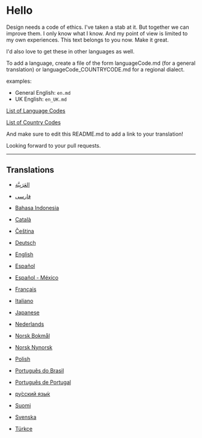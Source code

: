 # Hello

Design needs a code of ethics. I've taken a stab at it. But together we can improve them. I only know what I know. And my point of view is limited to my own experiences. This text belongs to you now. Make it great.

I'd also love to get these in other languages as well.

To add a language, create a file of the form languageCode.md (for a general translation) or languageCode_COUNTRYCODE.md for a regional dialect.

examples:
- General English: `en.md`
- UK English: `en_UK.md`

[List of Language Codes](https://www.w3schools.com/tags/ref_language_codes.asp)

[List of Country Codes](https://www.w3schools.com/tags/ref_country_codes.asp)

And make sure to edit this README.md to add a link to your translation!

Looking forward to your pull requests.

***

## Translations

* [العَرَبِيَّة](ar.md)

* [فارسی](fa.md)

* [Bahasa Indonesia](id_ID.md)

* [Català](ca_ES.md)

* [Čeština](cs.md)

* [Deutsch](de_DE.md)

* [English](en_US.md)

* [Español](es_ES.md)

* [Español - México](es_MX.md)

* [Français](fr_FR.md)

* [Italiano](it_IT.md)

* [Japanese](ja_JP.md)

* [Nederlands](nl.md)

* [Norsk Bokmål](nb_NO.md)

* [Norsk Nynorsk](nn_NO.md)

* [Polish](pl.md)

* [Português do Brasil](pt_BR.md)

* [Português de Portugal](pt_PT.md)

* [ру́сский язы́к](ru_RU.md)

* [Suomi](fi.md)

* [Svenska](sv_SE.md)

* [Türkçe](tr_TR.md)
